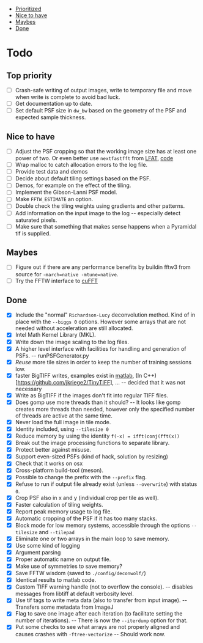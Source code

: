  - [Prioritized](#prio)
 - [Nice to have](#nice)
 - [Maybes](#maybe)
 - [Done](#done)

# Todo

<a name="prio" />

## Top priority
- [ ] Crash-safe writing of output images, write to temporary file and
       move when write is complete to avoid bad luck.
- [ ] Get documentation up to date.
- [ ] Set default PSF size in `dw_bw` based on the geometry of the PSF
       and expected sample thickness.

<a name="nice" />

## Nice to have

- [ ] Adjust the PSF cropping so that the working image size has at least one power of two. Or even better use `nextfastfft` from [LFAT](https://ltfat.github.io/notes/ltfatnote017.pdf), [code](https://github.com/ltfat/ltfat/blob/master/fourier/nextfastfft.m)
- [ ] Wrap malloc to catch allocation errors to the log file.
- [ ] Provide test data and demos
- [ ] Decide about default tiling settings based on the PSF.
- [ ] Demos, for example on the effect of the tiling.
- [ ] Implement the Gibson-Lanni PSF model.
- [ ] Make `FFTW_ESTIMATE` an option.
- [ ] Double check the tiling weights using gradients and other patterns.
- [ ] Add information on the input image to the log -- especially detect saturated pixels.
- [ ] Make sure that something that makes sense happens when a Pyramidal tif is supplied.

<a name="maybe" />

## Maybes
- [ ] Figure out if there are any performance benefits by buildin fftw3 from source for `-march=native -mtune=native`.
- [ ] Try the FFTW interface to [cuFFT](https://docs.nvidia.com/cuda/cufft/index.html#fftw-supported-interface)

<a name="done" />

## Done

- [x] Include the "normal" `Richardson-Lucy` deconvolution method. Kind of in place with the `--biggs 0` options. However some arrays that are not needed without acceleration are still allocated.
- [x] Intel Math Kernel Library (MKL).
- [x] Write down the image scaling to the log files.
- [x] A higher level interface with facilities for handling and generation of PSFs. -- runPSFGenerator.py
- [x] *Reuse* more tile sizes in order to keep the number of training sessions low.
- [x] faster BigTIFF writes, examples exist in [matlab](https://github.com/rharkes/Fast_Tiff_Write/blob/master/Fast_BigTiff_Write.m), (In C++)[https://github.com/jkriege2/TinyTIFF], ... -- decided that it was not necessary
- [x] Write as BigTIFF if the images don't fit into regular TIFF files.
- [x] Does gomp use more threads than it should? -- It looks like gomp creates more threads than needed, however only the specified number of threads are active at the same time.
- [x] Never load the full image in tile mode.
- [x] Identity included, using `--tilesize 0`
- [x] Reduce memory by using the identity `f(-x) = ifft(conj(fft(x))`
- [x] Break out the image processing functions to separate library.
- [x] Protect better against misuse.
- [x] Support even-sized PSFs (kind of hack, solution by resizing)
- [x] Check that it works on osx
- [x] Cross-platform build-tool (meson).
- [x] Possible to change the prefix with the `--prefix` flag.
- [x] Refuse to run if output file already exist (unless `--overwrite`) with status `0`.
- [x] Crop PSF also in x and y (individual crop per tile as well).
- [x] Faster calculation of tiling weights.
- [x] Report peak memory usage to log file.
- [x] Automatic cropping of the PSF if it has too many stacks.
- [x] Block mode for low memory systems, accessible through the options `--tilesize` and `--tilepad`
- [x] Eliminate one or two arrays in the main loop to save memory.
- [x] Use some kind of logging
- [x] Argument parsing
- [x] Proper automatic name on output file.
- [x] Make use of symmetries to save memory?
- [x] Save FFTW wisdom (saved to `./config/deconwolf/`)
- [x] Identical results to matlab code.
- [x] Custom TIFF warning handle (not to overflow the console). -- disables messages from libtiff at default verbosity level.
 - [x] Use tif tags to write meta data (also to transfer from input image). -- Transfers some metadata from ImageJ
- [x] Flag to save one image after each iteration (to facilitate setting the number of iterations). -- There is now the `--iterdump` option for that.
- [x] Put some checks to see what arrays are not properly aligned and causes crashes with `-ftree-vectorize` -- Should work now.
